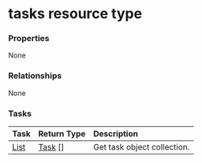 # tasks resource type



### Properties
None

### Relationships
None


### Tasks

| Task		   | Return Type	|Description|
|:---------------|:--------|:----------|
|[List](../api/task_list.md) | [Task](task.md) [] |Get task object collection. |

<!-- uuid: 28c7d695-4fca-462f-8e57-95176ae721ac
2015-10-09 18:34:13 UTC -->